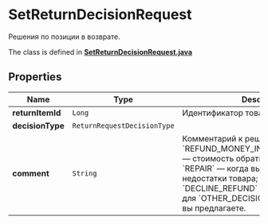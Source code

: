 

# SetReturnDecisionRequest

Решения по позиции в возврате.

The class is defined in **[SetReturnDecisionRequest.java](../../src/main/java/org/openapitools/model/SetReturnDecisionRequest.java)**

## Properties

Name | Type | Description | Notes
------------ | ------------- | ------------- | -------------
**returnItemId** | `Long` | Идентификатор товара в возврате. | 
**decisionType** | `ReturnRequestDecisionType` |  | 
**comment** | `String` | Комментарий к решению. Укажите:  * для &#x60;REFUND_MONEY_INCLUDING_SHIPMENT&#x60;— стоимость обратной пересылки;  * для &#x60;REPAIR&#x60; — когда вы устраните недостатки товара;  * для &#x60;DECLINE_REFUND&#x60; — причину отказа;  * для &#x60;OTHER_DECISION&#x60; — какое решение вы предлагаете.  |  [optional property]






